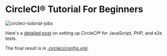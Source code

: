 # CircleCI® Tutorial For Beginners

![circleci-tutorial-jobs](https://user-images.githubusercontent.com/4063887/153124438-caddfc94-9b91-4df0-976c-d84baca37232.png)

Here's a [detailed post](https://getlocalci.com/circleci-tutorial-for-beginners/#orb-definition) on setting up CircleCI® for JavaScript, PHP, and e2e tests.

The final result is in [.circleci/config.yml](.circleci/config.yml).
